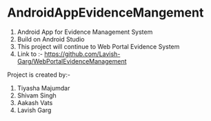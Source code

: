 # AndroidAppEvidenceMangement

1. Android App for Evidence Management System
2. Build on Android Studio
3. This project will continue to Web Portal Evidence System 
4. Link to :- https://github.com/Lavish-Garg/WebPortalEvidenceManagement

Project is created by:-

1. Tiyasha Majumdar
2. Shivam Singh
3. Aakash Vats
4. Lavish Garg
